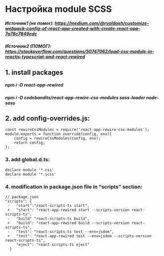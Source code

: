 # Настройка module SCSS
##### Источник1 (не помог): https://medium.com/@ryoldash/customize-webpack-config-of-react-app-created-with-create-react-app-7a78c7849edc
##### Источник2 (ПОМОГ): https://stackoverflow.com/questions/50747062/load-css-module-in-reactjs-typescript-and-react-rewired

## 1. install packages
##### npm i -D react-app-rewired
##### npm i -D codebandits/react-app-rewire-css-modules sass-loader node-sass
## 2. add config-overrides.js:
```
const rewireCssModules = require('react-app-rewire-css-modules');
module.exports = function override(config, env){
    config = rewireCssModules(config, env);
    return config;
};
```
### 3. add global.d.ts:
```
declare module '*.css'
declare module '*.scss'
```
### 4. modification in package.json file in “scripts” section:
```
// package.json
"scripts": {
 -   "start":"react-scripts-ts start",
 +   "start": "react-app-rewired start --scripts-version react-scripts-ts",
 -   "build" "react-scripts-ts build",
 +   "build": "react-app-rewired build --scripts-version react-scripts-ts",
 -   "test": "react-scripts-ts test --env=jsdom",
 +   "test": "react-app-rewired test --env=jsdom --scripts-version react-scripts-ts",
     "eject": "react-scripts-ts eject"
  }
```


